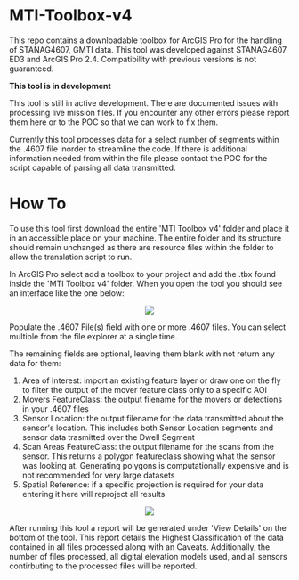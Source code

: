 # MTI-Toolbox-v4

  This repo contains a downloadable toolbox for ArcGIS Pro for the handling of STANAG4607, GMTI data. This tool was developed against STANAG4607 ED3 and ArcGIS Pro 2.4. Compatibility with previous versions is not guaranteed. 
  
**This tool is in development**
 
  This tool is still in active development. There are documented issues with processing live mission files. If you encounter any other errors please report them here or to the POC so that we can work to fix them. 
  
  Currently this tool processes data for a select number of segments within the .4607 file inorder to streamline the code. If there is additional information needed from within the file please contact the POC for the script capable of parsing all data transmitted.
 
# How To

  To use this tool first download the entire 'MTI Toolbox v4' folder and place it in an accessible place on your machine. The entire folder and its structure should remain unchanged as there are resource files within the folder to allow the translation script to run.
  
  In ArcGIS Pro select add a toolbox to your project and add the .tbx found inside the 'MTI Toolbox v4' folder. When you open the tool you should see an interface like the one below:
  
<p align="center">
  <img src=https://github.com/phornstein/MTI-Toolbox-v4/blob/master/mti_tool.PNG />
</p>

  Populate the .4607 File(s) field with one or more .4607 files. You can select multiple from the file explorer at a single time.
  
  The remaining fields are optional, leaving them blank with not return any data for them:
  
1. Area of Interest: import an existing feature layer or draw one on the fly to filter the output of the mover feature class only to a specific AOI
1. Movers FeatureClass: the output filename for the movers or detections in your .4607 files
1. Sensor Location: the output filename for the data transmitted about the sensor's location. This includes both Sensor Location segments and sensor data trasmitted over the Dwell Segment
1. Scan Areas FeatureClass: the output filename for the scans from the sensor. This returns a polygon featureclass showing what the sensor was looking at. Generating polygons is computationally expensive and is not recommended for very large datasets
1. Spatial Reference: if a specific projection is required for your data entering it here will reproject all results

<p align="center">
  <img src=https://github.com/phornstein/MTI-Toolbox-v4/blob/master/mti_tool_report.PNG />
</p>

  After running this tool a report will be generated under 'View Details' on the bottom of the tool. This report details the Highest Classification of the data contained in all files processed along with an Caveats. Additionally, the number of files processed, all digital elevation models used, and all sensors contirbuting to the processed files will be reported.
